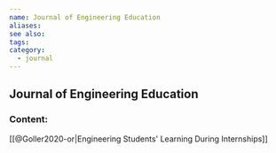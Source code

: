 ```yaml
---
name: Journal of Engineering Education
aliases:
see also:
tags:
category:
  - journal
---
```


## Journal of Engineering Education

### Content:
[[@Goller2020-or|Engineering Students' Learning During Internships]]